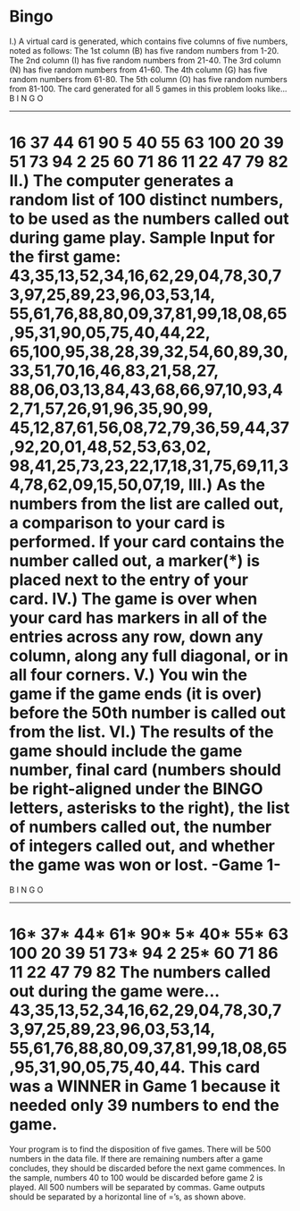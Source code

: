 Bingo
=====

I.) A virtual card is generated, which contains five columns of
five numbers, noted as follows:
The 1st column (B) has five random numbers from 1-20.
The 2nd column (I) has five random numbers from 21-40.
The 3rd column (N) has five random numbers from 41-60.
The 4th column (G) has five random numbers from 61-80.
The 5th column (O) has five random numbers from 81-100.
The card generated for all 5 games in this problem looks
like...
B I N G O
--- --- --- --- ---
16 37 44 61 90
5 40 55 63 100
20 39 51 73 94
2 25 60 71 86
11 22 47 79 82
II.) The computer generates a random list of 100 distinct
numbers, to be used as the numbers called out during game play.
Sample Input for the first game:
43,35,13,52,34,16,62,29,04,78,30,73,97,25,89,23,96,03,53,14,
55,61,76,88,80,09,37,81,99,18,08,65,95,31,90,05,75,40,44,22,
65,100,95,38,28,39,32,54,60,89,30,33,51,70,16,46,83,21,58,27,
88,06,03,13,84,43,68,66,97,10,93,42,71,57,26,91,96,35,90,99,
45,12,87,61,56,08,72,79,36,59,44,37,92,20,01,48,52,53,63,02,
98,41,25,73,23,22,17,18,31,75,69,11,34,78,62,09,15,50,07,19,
III.) As the numbers from the list are called out, a comparison
to your card is performed. If your card contains the number
called out, a marker(*) is placed next to the entry of your card.
IV.) The game is over when your card has markers in all of the entries across any row, down any column, along any full diagonal, or in all four corners.
V.) You win the game if the game ends (it is over) before the 50th number is called out from the list.
VI.) The results of the game should include the game number, final card (numbers should be right-aligned under the BINGO letters, asterisks to the right), the list of numbers called out, the number of integers called out, and whether the game was won or lost.
-Game 1-
========
B I N G O
--- --- --- --- ---
16* 37* 44* 61* 90*
5* 40* 55* 63 100
20 39 51 73* 94
2 25* 60 71 86
11 22 47 79 82
The numbers called out during the game were...
43,35,13,52,34,16,62,29,04,78,30,73,97,25,89,23,96,03,53,14,
55,61,76,88,80,09,37,81,99,18,08,65,95,31,90,05,75,40,44.
This card was a WINNER in Game 1 because it needed
only 39 numbers to end the game.
==============================================================
Your program is to find the disposition of five games. There will be 500 numbers in the data file. If there are remaining numbers after a game concludes, they should be discarded before the next game commences. In the sample, numbers 40 to 100 would be discarded before game 2 is played.
All 500 numbers will be separated by commas. Game outputs should be separated by a horizontal line of =’s, as shown above.
